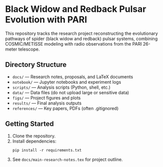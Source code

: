 # Black Widow and Redback Pulsar Evolution with PARI

This repository tracks the research project reconstructing the evolutionary pathways of spider (black widow and redback) pulsar systems, combining COSMIC/METISSE modeling with radio observations from the PARI 26-meter telescope.

## Directory Structure

- `docs/` — Research notes, proposals, and LaTeX documents
- `notebook/` — Jupyter notebooks and experiment logs
- `scripts/` — Analysis scripts (Python, shell, etc.)
- `data/` — Data files (do not upload large or sensitive data)
- `figs/` — Project figures and plots
- `results/` — Final analysis outputs
- `references/` — Key papers, PDFs (often .gitignored)

## Getting Started

1. Clone the repository.
2. Install dependencies:
   ```
   pip install -r requirements.txt
   ```
3. See `docs/main-research-notes.tex` for project outline.
